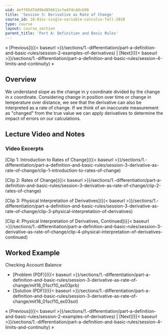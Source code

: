 ```yaml
---
uid: 4eff05d7dd9bd856611cfe4f4cddcb98
title: 'Session 3: Derivative as Rate of Change'
course_id: 18-01sc-single-variable-calculus-fall-2010
type: course
layout: course_section
parent_title: 'Part A: Definition and Basic Rules'
---
```


« [Previous]({{< baseurl >}}/sections/1.-differentiation/part-a-definition-and-basic-rules/session-2-examples-of-derivatives) | [Next]({{< baseurl >}}/sections/1.-differentiation/part-a-definition-and-basic-rules/session-4-limits-and-continuity) »

Overview
--------

We understand slope as the change in y coordinate divided by the change in x coordinate. Considering change in position over time or change in temperature over distance, we see that the derivative can also be interpreted as a rate of change. If we think of an inaccurate measurement as "changed" from the true value we can apply derivatives to determine the impact of errors on our calculations.

Lecture Video and Notes
-----------------------

### Video Excerpts

[Clip 1: Introduction to Rates of Change]({{< baseurl >}}/sections/1.-differentiation/part-a-definition-and-basic-rules/session-3-derivative-as-rate-of-change/clip-1-introduction-to-rates-of-change)

[Clip 2: Rates of Change]({{< baseurl >}}/sections/1.-differentiation/part-a-definition-and-basic-rules/session-3-derivative-as-rate-of-change/clip-2-rates-of-change)

[Clip 3: Physical Interpretation of Derivatives]({{< baseurl >}}/sections/1.-differentiation/part-a-definition-and-basic-rules/session-3-derivative-as-rate-of-change/clip-3-physical-interpretation-of-derivatives)

[Clip 4: Physical Interpretation of Derivatives, Continued]({{< baseurl >}}/sections/1.-differentiation/part-a-definition-and-basic-rules/session-3-derivative-as-rate-of-change/clip-4-physical-interpretation-of-derivatives-continued)

Worked Example
--------------

Checking Account Balance

*   [Problem (PDF)]({{< baseurl >}}/sections/1.-differentiation/part-a-definition-and-basic-rules/session-3-derivative-as-rate-of-change/mit18_01scf10_ex03prb)
*   [Solution (PDF)]({{< baseurl >}}/sections/1.-differentiation/part-a-definition-and-basic-rules/session-3-derivative-as-rate-of-change/mit18_01scf10_ex03sol)

« [Previous]({{< baseurl >}}/sections/1.-differentiation/part-a-definition-and-basic-rules/session-2-examples-of-derivatives) | [Next]({{< baseurl >}}/sections/1.-differentiation/part-a-definition-and-basic-rules/session-4-limits-and-continuity) »
